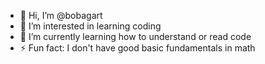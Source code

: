 - 👋 Hi, I’m @bobagart
- 👀 I’m interested in learning coding
- 🌱 I’m currently learning how to understand or read code
- ⚡ Fun fact: I don't have good basic fundamentals in math

<!---
bobagart/bobagart is a ✨ special ✨ repository because its `README.md` (this file) appears on your GitHub profile.
You can click the Preview link to take a look at your changes.
--->
